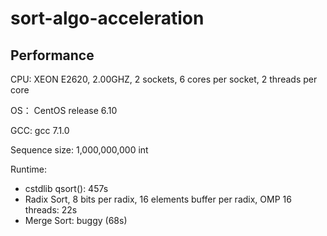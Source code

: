 # sort-algo-acceleration

## Performance

CPU: XEON E2620, 2.00GHZ, 2 sockets, 6 cores per socket, 2 threads per core

OS： CentOS release 6.10

GCC: gcc 7.1.0

Sequence size: 1,000,000,000 int

Runtime:
* cstdlib qsort(): 457s
* Radix Sort, 8 bits per radix, 16 elements buffer per radix, OMP 16 threads: 22s
* Merge Sort: buggy (68s)

